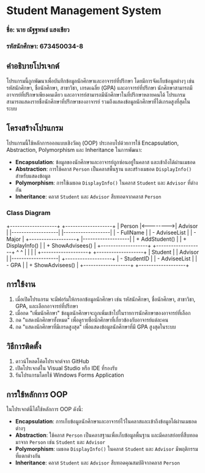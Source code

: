 # Student Management System

### ชื่อ: นาย ณัฐฐพนธ์ แสงเขียว 
### รหัสนักศึกษา: 673450034-8

## คำอธิบายโปรเจกต์
โปรแกรมนี้ถูกพัฒนาเพื่อบันทึกข้อมูลนักศึกษาและอาจารย์ที่ปรึกษา โดยมีการจัดเก็บข้อมูลต่างๆ เช่น รหัสนักศึกษา, ชื่อนักศึกษา, สาขาวิชา, เกรดเฉลี่ย (GPA) และอาจารย์ที่ปรึกษา นักศึกษาสามารถมีอาจารย์ที่ปรึกษาเพียงคนเดียว และอาจารย์สามารถมีนักศึกษาในที่ปรึกษาหลายคนได้ โปรแกรมสามารถแสดงรายชื่อนักศึกษาที่ปรึกษาของอาจารย์ รวมถึงแสดงข้อมูลนักศึกษาที่ได้เกรดสูงที่สุดในระบบ

## โครงสร้างโปรแกรม
โปรแกรมนี้ใช้หลักการออกแบบเชิงวัตถุ (OOP) ประกอบไปด้วยการใช้ Encapsulation, Abstraction, Polymorphism และ Inheritance ในการพัฒนา:
- **Encapsulation**: ข้อมูลของนักศึกษาและอาจารย์ถูกซ่อนอยู่ในคลาส และเข้าถึงได้ผ่านเมธอด
- **Abstraction**: การใช้คลาส `Person` เป็นคลาสพื้นฐาน และสร้างเมธอด `DisplayInfo()` สำหรับแสดงข้อมูล
- **Polymorphism**: การใช้เมธอด `DisplayInfo()` ในคลาส `Student` และ `Advisor` ที่ต่างกัน
- **Inheritance**: คลาส `Student` และ `Advisor` สืบทอดจากคลาส `Person`

### Class Diagram
+-------------------+          +-------------------+
|      Person       |<-------->|     Advisor       |
|-------------------|          |-------------------|
| - FullName        |          | - AdviseeList     |
| - Major           |          +-------------------+
|-------------------|          | + AddStudent()    |
| + DisplayInfo()   |          | + ShowAdvisees()  |
+-------------------+          +-------------------+
         ^                               ^
         |                               |
         |                               |
+-------------------+          +-------------------+
|     Student       |          |      Advisor      |
|-------------------|          +-------------------+
| - StudentID       |          | - AdviseeList     |
| - GPA             |          | + ShowAdvisees()  |
+-------------------+          +-------------------+


## การใช้งาน
1. เมื่อเปิดโปรแกรม จะมีฟอร์มให้กรอกข้อมูลนักศึกษา เช่น รหัสนักศึกษา, ชื่อนักศึกษา, สาขาวิชา, GPA, และเลือกอาจารย์ที่ปรึกษา
2. เมื่อกด "เพิ่มนักศึกษา" ข้อมูลนักศึกษาจะถูกเพิ่มเข้าไปในรายการนักศึกษาของอาจารย์ที่เลือก
3. กด "แสดงนักศึกษาทั้งหมด" เพื่อดูรายชื่อนักศึกษาที่เกี่ยวข้องกับอาจารย์แต่ละคน
4. กด "แสดงนักศึกษาที่มีเกรดสูงสุด" เพื่อแสดงข้อมูลนักศึกษาที่มี GPA สูงสุดในระบบ

## วิธีการติดตั้ง
1. ดาวน์โหลดโค้ดโปรเจกต์จาก GitHub
2. เปิดโปรเจกต์ใน Visual Studio หรือ IDE ที่รองรับ
3. รันโปรแกรมโดยใช้ Windows Forms Application

## การใช้หลักการ OOP
ในโปรเจกต์นี้ได้ใช้หลักการ OOP ดังนี้:
- **Encapsulation**: การเก็บข้อมูลนักศึกษาและอาจารย์ไว้ในคลาสและเข้าถึงข้อมูลได้ผ่านเมธอดต่างๆ
- **Abstraction**: ใช้คลาส `Person` เป็นคลาสฐานเพื่อเก็บข้อมูลพื้นฐาน และมีคลาสย่อยที่สืบทอดมาจาก `Person` เช่น `Student` และ `Advisor`
- **Polymorphism**: เมธอด `DisplayInfo()` ในคลาส `Student` และ `Advisor` มีพฤติกรรมที่แตกต่างกัน
- **Inheritance**: คลาส `Student` และ `Advisor` สืบทอดคุณสมบัติจากคลาส `Person`



